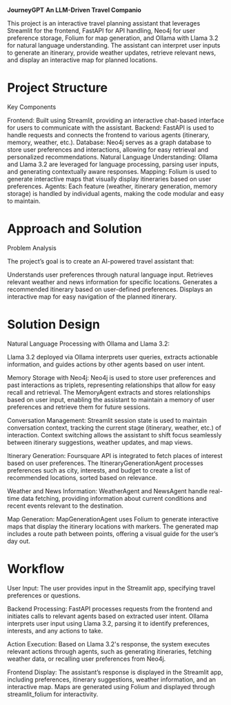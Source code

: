 **JourneyGPT**
**An LLM-Driven Travel Companio**


This project is an interactive travel planning assistant that leverages Streamlit for the frontend, FastAPI for API handling, Neo4j for user preference storage, Folium for map generation, and Ollama with Llama 3.2 for natural language understanding. The assistant can interpret user inputs to generate an itinerary, provide weather updates, retrieve relevant news, and display an interactive map for planned locations.

# Project Structure
Key Components

Frontend: Built using Streamlit, providing an interactive chat-based interface for users to communicate with the assistant.
Backend: FastAPI is used to handle requests and connects the frontend to various agents (itinerary, memory, weather, etc.).
Database: Neo4j serves as a graph database to store user preferences and interactions, allowing for easy retrieval and personalized recommendations.
Natural Language Understanding: Ollama and Llama 3.2 are leveraged for language processing, parsing user inputs, and generating contextually aware responses.
Mapping: Folium is used to generate interactive maps that visually display itineraries based on user preferences.
Agents: Each feature (weather, itinerary generation, memory storage) is handled by individual agents, making the code modular and easy to maintain.

# Approach and Solution
Problem Analysis

The project’s goal is to create an AI-powered travel assistant that:

Understands user preferences through natural language input.
Retrieves relevant weather and news information for specific locations.
Generates a recommended itinerary based on user-defined preferences.
Displays an interactive map for easy navigation of the planned itinerary.

# Solution Design
Natural Language Processing with Ollama and Llama 3.2:

Llama 3.2 deployed via Ollama interprets user queries, extracts actionable information, and guides actions by other agents based on user intent.

Memory Storage with Neo4j:
Neo4j is used to store user preferences and past interactions as triplets, representing relationships that allow for easy recall and retrieval.
The MemoryAgent extracts and stores relationships based on user input, enabling the assistant to maintain a memory of user preferences and retrieve them for future sessions.

Conversation Management:
Streamlit session state is used to maintain conversation context, tracking the current stage (itinerary, weather, etc.) of interaction.
Context switching allows the assistant to shift focus seamlessly between itinerary suggestions, weather updates, and map views.

Itinerary Generation:
Foursquare API is integrated to fetch places of interest based on user preferences.
The ItineraryGenerationAgent processes preferences such as city, interests, and budget to create a list of recommended locations, sorted based on relevance.

Weather and News Information:
WeatherAgent and NewsAgent handle real-time data fetching, providing information about current conditions and recent events relevant to the destination.

Map Generation:
MapGenerationAgent uses Folium to generate interactive maps that display the itinerary locations with markers.
The generated map includes a route path between points, offering a visual guide for the user’s day out.


# Workflow

User Input:
The user provides input in the Streamlit app, specifying travel preferences or questions.

Backend Processing:
FastAPI processes requests from the frontend and initiates calls to relevant agents based on extracted user intent.
Ollama interprets user input using Llama 3.2, parsing it to identify preferences, interests, and any actions to take.

Action Execution:
Based on Llama 3.2's response, the system executes relevant actions through agents, such as generating itineraries, fetching weather data, or recalling user preferences from Neo4j.

Frontend Display:
The assistant’s response is displayed in the Streamlit app, including preferences, itinerary suggestions, weather information, and an interactive map.
Maps are generated using Folium and displayed through streamlit_folium for interactivity.

